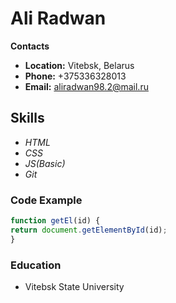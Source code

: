 # Ali Radwan
**Contacts** 
* **Location:** Vitebsk, Belarus
* **Phone:** +375336328013
* **Email:** aliradwan98.2@mail.ru
## Skills
  *  *HTML*
  * *CSS*
  * *JS(Basic)*
  * *Git*
### Code Example
  ```javascript 
  function getEl(id) {
  return document.getElementById(id);
  }
  ```
### Education 
* Vitebsk State University